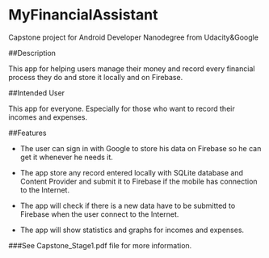 # MyFinancialAssistant
Capstone project for Android Developer Nanodegree from Udacity&amp;Google


##Description 

  This app for helping users manage their money and record every financial process they do and store it locally and on Firebase. 

##Intended User

  This app for everyone. Especially for those who want to record their incomes and expenses.

##Features

  * The user can sign in with Google to store his data on Firebase so he can get it whenever he needs it.
  
  * The app store any record entered locally with SQLite database and Content Provider and submit it to Firebase if the mobile has connection to the Internet.
  
  * The app will check if there is a new data have to be submitted to Firebase when the user connect to the Internet.
  
  * The app will show statistics and graphs for incomes and expenses.


###See Capstone_Stage1.pdf file for more information.
